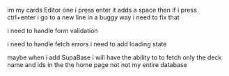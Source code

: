 im my cards Editor one i press enter it adds a space then if i press ctrl+enter i go to a new line in a buggy way i need to fix that

i need to handle form validation

i need to handle fetch errors
i need to add loading state

maybe when i add SupaBase i will have the ability to to fetch only the deck name and ids in the the home page not not my entire database
